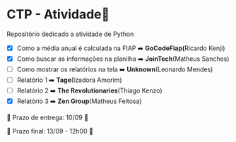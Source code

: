# CTP - Atividade🥇

Repositório dedicado a atividade de Python

- [X] Como a média anual é calculada na FIAP ➡️ <b>GoCodeFiap(</b>Ricardo Kenji)
- [X] Como buscar as informações na planilha ➡️ <b>JoinTech</b>(Matheus Sanches)
- [ ] Como mostrar os relatórios na tela ➡️ <b>Unknown</b>(Leonardo Mendes)
- [ ] Relatório 1 ➡️ <b>Tage</b>(Izadora Amorim)
- [ ] Relatório 2 ➡️ <b>The Revolutionaries</b>(Thiago Kenzo)
- [X] Relatório 3 ➡️ <b>Zen Group</b>(Matheus Feitosa)

🏁 Prazo de entrega: 10/09 🏁

🎌 Prazo final: 13/09 - 12h00 🎌


